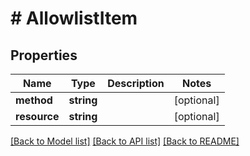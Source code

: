 # # AllowlistItem

## Properties

Name | Type | Description | Notes
------------ | ------------- | ------------- | -------------
**method** | **string** |  | [optional]
**resource** | **string** |  | [optional]

[[Back to Model list]](../../README.md#models) [[Back to API list]](../../README.md#endpoints) [[Back to README]](../../README.md)
